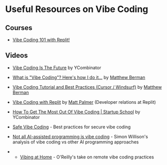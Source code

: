 # Useful Resources on Vibe Coding

## Courses
- [Vibe Coding 101 with Replit!](https://www.deeplearning.ai/short-courses/vibe-coding-101-with-replit/)


## Videos
- [Vibe Coding Is The Future](https://www.youtube.com/watch?v=IACHfKmZMr8&t=163s) by YCombinator
- [What is "Vibe Coding"? Here's how I do it...](https://www.youtube.com/watch?v=5k2-NOh2tk0&t=6s) by [Matthew Berman](https://www.youtube.com/@matthew_berman)
- [Vibe Coding Tutorial and Best Practices (Cursor / Windsurf)](https://www.youtube.com/watch?v=YWwS911iLhg) by [Matthew Berman](https://www.youtube.com/@matthew_berman)

- [Vibe Coding with Replit](https://www.youtube.com/watch?v=5OWurmg41tI) by [Matt Palmer](https://www.youtube.com/@mattpalmer) (Developer relations at Replit)

- [How To Get The Most Out Of Vibe Coding | Startup School](https://www.youtube.com/watch?v=BJjsfNO5JTo&t=1s) by YCombinator

- [Safe Vibe Coding](https://blog.replit.com/safe-vibe-coding) - Best practices for secure vibe coding

- [Not all AI-assisted programming is vibe coding](https://simonwillison.net/2025/Mar/19/vibe-coding/) - Simon Willison's analysis of vibe coding vs other AI programming approaches

- - [Vibing at Home](https://www.oreilly.com/radar/vibing-at-home/) - O'Reilly's take on remote vibe coding practices
